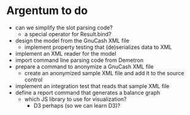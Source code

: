 # Argentum to do

- can we simplify the slot parsing code? 
    - a special operator for Result.bind?
- design the model from the GnuCash XML file
    - implement property testing that (de)serializes data to XML
- implement an XML reader for the model
- import command line parsing code from Demetron
- prepare a command to anonymize a GnuCash XML file
    - create an anonymized sample XML file and add it to the source control
- implement an integration test that reads that sample XML file
- define a report command that generates a balance graph
    - which JS library to use for visualization?
        - D3 perhaps (so we can learn D3)?